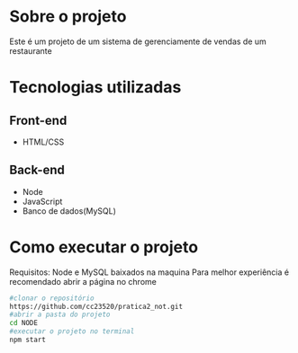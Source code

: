 # Sobre o projeto
Este é um projeto de um sistema de gerenciamente de vendas de um restaurante
# Tecnologias utilizadas
## Front-end
- HTML/CSS
## Back-end
- Node
- JavaScript
- Banco de dados(MySQL)

# Como executar o projeto
Requisitos: Node e MySQL baixados na maquina
Para melhor experiência é recomendado abrir a página no chrome
```bash
#clonar o repositório
https://github.com/cc23520/pratica2_not.git
#abrir a pasta do projeto
cd NODE
#executar o projeto no terminal
npm start
```
